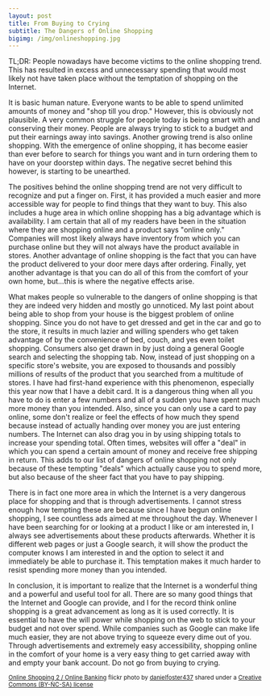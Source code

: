 ```yaml
---
layout: post
title: From Buying to Crying
subtitle: The Dangers of Online Shopping
bigimg: /img/onlineshopping.jpg
---
```

TL;DR: People nowadays have become victims to the online shopping trend. This has resulted in excess and unnecessary spending that would most likely not have taken place without the temptation of shopping on the Internet.

It is basic human nature. Everyone wants to be able to spend unlimited amounts of money and "shop till you drop." However, this is obviously not plausible. A very common struggle for people today is being smart with and conserving their money. People are always trying to stick to a budget and put their earnings away into savings. Another growing trend is also online shopping. With the emergence of online shopping, it has become easier than ever before to search for things you want and in turn ordering them to have on your doorstep within days. The negative secret behind this however, is starting to be unearthed.

The positives behind the online shopping trend are not very difficult to recognize and put a finger on. First, it has provided a much easier and more accessible way for people to find things that they want to buy. This also includes a huge area in which online shopping has a big advantage which is availability. I am certain that all of my readers have been in the situation where they are shopping online and a product says "online only." Companies will most likely always have inventory from which you can purchase online but they will not always have the product available in stores. Another advantage of online shopping is the fact that you can have the product delivered to your door mere days after ordering. Finally, yet another advantage is that you can do all of this from the comfort of your own home, but...this is where the negative effects arise.

What makes people so vulnerable to the dangers of online shopping is that they are indeed very hidden and mostly go unnoticed. My last point about being able to shop from your house is the biggest problem of online shopping. Since you do not have to get dressed and get in the car and go to the store, it results in much lazier and willing spenders who get taken advantage of by the convenience of bed, couch, and yes even toilet shopping. Consumers also get drawn in by just doing a general Google search and selecting the shopping tab. Now, instead of just shopping on a specific store's website, you are exposed to thousands and possibly millions of results of the product that you searched from a multitude of stores. I have had first-hand experience with this phenomenon, especially this year now that I have a debit card. It is a dangerous thing when all you have to do is enter a few numbers and all of a sudden you have spent much more money than you intended. Also, since you can only use a card to pay online, some don't realize or feel the effects of how much they spend because instead of actually handing over money you are just entering numbers. The Internet can also drag you in by using shipping totals to increase your spending total. Often times, websites will offer a "deal" in which you can spend a certain amount of money and receive free shipping in return. This adds to our list of dangers of online shopping not only because of these tempting "deals" which actually cause you to spend more, but also because of the sheer fact that you have to pay shipping.

There is in fact one more area in which the Internet is a very dangerous place for shopping and that is through advertisements. I cannot stress enough how tempting these are because since I have begun online shopping, I see countless ads aimed at me throughout the day. Whenever I have been searching for or looking at a product I like or am interested in, I always see advertisements about these products afterwards. Whether it is different web pages or just a Google search, it will show the product the computer knows I am interested in and the option to select it and immediately be able to purchase it. This temptation makes it much harder to resist spending more money than you intended.

In conclusion, it is important to realize that the Internet is a wonderful thing and a powerful and useful tool for all. There are so many good things that the Internet and Google can provide, and I for the record think online shopping is a great advancement as long as it is used correctly. It is essential to have the will power while shopping on the web to stick to your budget and not over spend. While companies such as Google can make life much easier, they are not above trying to squeeze every dime out of you. Through advertisements and extremely easy accessibility, shopping online in the comfort of your home is a very easy thing to get carried away with and empty your bank account. Do not go from buying to crying.

<small> <a title="Online Shopping 2 / Online Banking" href="https://flickr.com/photos/danielfoster/14399012925">Online Shopping 2 / Online Banking</a> flickr photo by <a href="https://flickr.com/people/danielfoster">danielfoster437</a> shared under a <a href="https://creativecommons.org/licenses/by-nc-sa/2.0/">Creative Commons (BY-NC-SA) license</a> </small>
